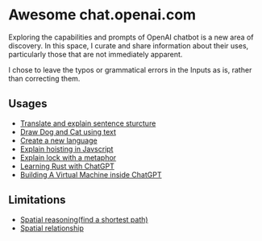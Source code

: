# Awesome chat.openai.com

Exploring the capabilities and prompts of OpenAI chatbot is a new area of discovery. In this space, I curate and share information about their uses, particularly those that are not immediately apparent.

I chose to leave the typos or grammatical errors in the Inputs as is, rather than correcting them.

## Usages
- [Translate and explain sentence sturcture](https://twitter.com/onehandmove/status/1598194372058959875?s=20&t=UPbrBjsrpW-GCUuVb_xtJA)
- [Draw Dog and Cat using text](https://twitter.com/b_i_t_c_o_in/status/1601300083588624384?s=20&t=UPbrBjsrpW-GCUuVb_xtJA)
- [Create a new language](Usages/new-language.md)
- [Explain hoisting in Javscript](Usages/hoisting.md)
- [Explain lock with a metaphor](Usages/lock-metaphor.md)
- [Learning Rust with ChatGPT](https://simonwillison.net/2022/Dec/5/rust-chatgpt-copilot/)
- [Building A Virtual Machine inside ChatGPT](https://www.engraved.blog/building-a-virtual-machine-inside/)

## Limitations
- [Spatial reasoning(find a shortest path)](https://twitter.com/TomerUllman/status/1599767597653729280)
- [Spatial relationship](https://twitter.com/paulharter/status/1598304656236875781)